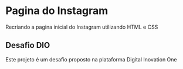 # Pagina do Instagram

Recriando a pagina inicial do Instagram utilizando HTML e CSS

## Desafio DIO

Este projeto é um desafio proposto na plataforma Digital Inovation One
